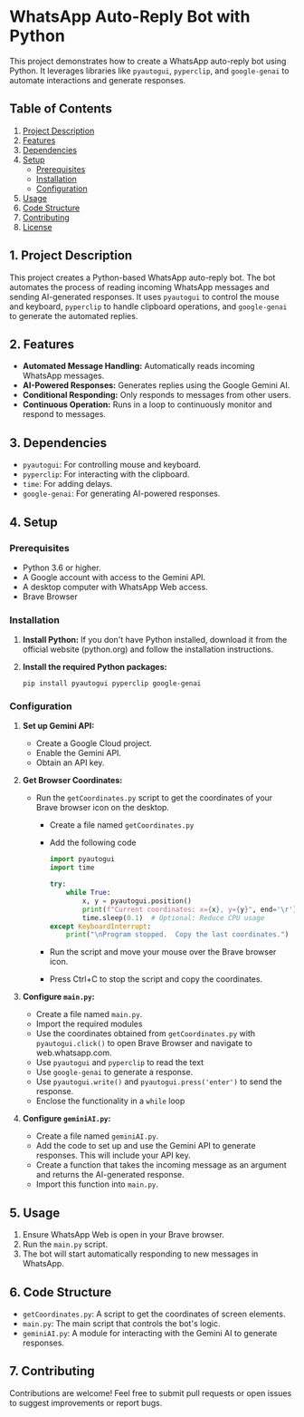 # WhatsApp Auto-Reply Bot with Python

This project demonstrates how to create a WhatsApp auto-reply bot using Python. It leverages libraries like `pyautogui`, `pyperclip`, and `google-genai` to automate interactions and generate responses.

## Table of Contents

1.  [Project Description](#project-description)
2.  [Features](#features)
3.  [Dependencies](#dependencies)
4.  [Setup](#setup)
    * [Prerequisites](#prerequisites)
    * [Installation](#installation)
    * [Configuration](#configuration)
5.  [Usage](#usage)
6.  [Code Structure](#code-structure)
7.  [Contributing](#contributing)
8.  [License](#license)

## 1.  Project Description

This project creates a Python-based WhatsApp auto-reply bot. The bot automates the process of reading incoming WhatsApp messages and sending AI-generated responses. It uses `pyautogui` to control the mouse and keyboard, `pyperclip` to handle clipboard operations, and `google-genai` to generate the automated replies.

## 2.  Features

* **Automated Message Handling:** Automatically reads incoming WhatsApp messages.
* **AI-Powered Responses:** Generates replies using the Google Gemini AI.
* **Conditional Responding:** Only responds to messages from other users.
* **Continuous Operation:** Runs in a loop to continuously monitor and respond to messages.

## 3.  Dependencies

* `pyautogui`: For controlling mouse and keyboard.
* `pyperclip`: For interacting with the clipboard.
* `time`: For adding delays.
* `google-genai`: For generating AI-powered responses.

## 4.  Setup

### Prerequisites

* Python 3.6 or higher.
* A Google account with access to the Gemini API.
* A desktop computer with WhatsApp Web access.
* Brave Browser

### Installation

1.  **Install Python:** If you don't have Python installed, download it from the official website (python.org) and follow the installation instructions.

2.  **Install the required Python packages:**

    ```
    pip install pyautogui pyperclip google-genai
    ```

### Configuration

1.  **Set up Gemini API:**

    * Create a Google Cloud project.
    * Enable the Gemini API.
    * Obtain an API key.

2.  **Get Browser Coordinates:**

    * Run the `getCoordinates.py` script to get the coordinates of your Brave browser icon on the desktop.

        * Create a file named `getCoordinates.py`

        * Add the following code

            ```python
            import pyautogui
            import time

            try:
                while True:
                    x, y = pyautogui.position()
                    print(f"Current coordinates: x={x}, y={y}", end='\r')
                    time.sleep(0.1)  # Optional: Reduce CPU usage
            except KeyboardInterrupt:
                print("\nProgram stopped.  Copy the last coordinates.")
            ```

        * Run the script and move your mouse over the Brave browser icon.

        * Press Ctrl+C to stop the script and copy the coordinates.

3.  **Configure `main.py`:**

    * Create a file named `main.py`.
    * Import the required modules
    * Use the coordinates obtained from `getCoordinates.py` with `pyautogui.click()` to open Brave Browser and navigate to web.whatsapp.com.
    * Use `pyautogui` and `pyperclip` to read the text
    * Use `google-genai` to generate a response.
    * Use `pyautogui.write()` and `pyautogui.press('enter')` to send the response.
    * Enclose the functionality in a `while` loop

4.  **Configure `geminiAI.py`:**

    * Create a file named `geminiAI.py`.
    * Add the code to set up and use the Gemini API to generate responses.  This will include your API key.
    * Create a function that takes the incoming message as an argument and returns the AI-generated response.
    * Import this function into `main.py`.

## 5.  Usage

1.  Ensure WhatsApp Web is open in your Brave browser.
2.  Run the `main.py` script.
3.  The bot will start automatically responding to new messages in WhatsApp.

## 6.  Code Structure

* `getCoordinates.py`: A script to get the coordinates of screen elements.
* `main.py`: The main script that controls the bot's logic.
* `geminiAI.py`: A module for interacting with the Gemini AI to generate responses.

## 7.  Contributing

Contributions are welcome!  Feel free to submit pull requests or open issues to suggest improvements or report bugs.

